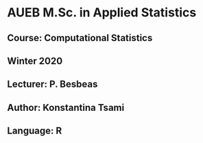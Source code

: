 # AUEB M.Sc. in Applied Statistics
## Course: Computational Statistics
## Winter 2020
## Lecturer: P. Besbeas
## Author: Konstantina Tsami

## Language: R





